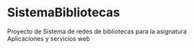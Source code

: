 # SistemaBibliotecas
Proyecto de Sistema de redes de bibliotecas para la asignatura Aplicaciones y servicios web

